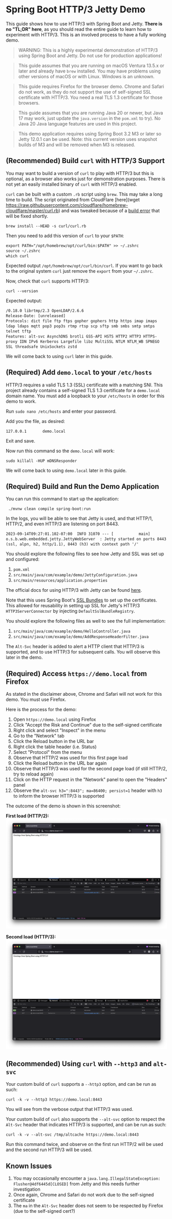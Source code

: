 # Spring Boot HTTP/3 Jetty Demo

This guide shows how to use HTTP/3 with Spring Boot and Jetty. **There is no "TL;DR" here**, as you should 
read the entire guide to learn how to experiment with HTTP/3. This is an involved process to have a fully
working demo.

> WARNING: This is a highly experimental demonstration of HTTP/3 using Spring Boot and Jetty.
> Do not use for production applications!
 
> This guide assumes that you are running on macOS Ventura 13.5.x or later and already have `brew` installed.
> You may have problems using other versions of macOS or with Linux. Windows is an unknown.

> This guide requires Firefox for the browser demo. Chrome and Safari do not work, as they do not support the use 
> of self-signed SSL certificate with HTTP/3. You need a real TLS 1.3 certificate for those browsers.

> This guide assumes that you are running Java 20 or newer, but Java 17 may work, just update the `java.version` 
> in the `pom.xml` to try). No Java 20 Java language features are used in this project.

> This demo application requires using Spring Boot 3.2 M3 or later so Jetty 12.0.1 can be used.
> Note: this current version uses snapshot builds of M3 and will be removed when M3 is released.

## (Recommended) Build `curl` with HTTP/3 Support

You may want to build a version of `curl` to play with HTTP/3 but this is optional, as a browser also works just for
demonstration purposes. There is not yet an easily installed binary of `curl` with HTTP/3 enabled.

`curl` can be built with a custom `.rb` script using `brew`. This may take a long time to build. The script
originated from CloudFlare [here](wget https://raw.githubusercontent.com/cloudflare/homebrew-cloudflare/master/curl.rb)
and was tweaked because of a [build error](https://github.com/curl/curl/issues/11850) that will be fixed shortly.

```shell
brew install --HEAD -s curl/curl.rb
```

Then you need to add this version of `curl` to  your `$PATH`:

```shell
export PATH="/opt/homebrew/opt/curl/bin:$PATH" >> ~/.zshrc
source ~/.zshrc
which curl
```
Expected output `/opt/homebrew/opt/curl/bin/curl`. If you want to go back to the original system `curl` just remove 
the `export` from your `~/.zshrc`.

Now, check that `curl` supports HTTP/3:
```shell
curl --version
```

Expected output:
```
/0.18.0 librtmp/2.3 OpenLDAP/2.6.6
Release-Date: [unreleased]
Protocols: dict file ftp ftps gopher gophers http https imap imaps ldap ldaps mqtt pop3 pop3s rtmp rtsp scp sftp smb smbs smtp smtps telnet tftp
Features: alt-svc AsynchDNS brotli GSS-API HSTS HTTP2 HTTP3 HTTPS-proxy IDN IPv6 Kerberos Largefile libz MultiSSL NTLM NTLM_WB SPNEGO SSL threadsafe UnixSockets zstd
```

We will come back to using `curl` later in this guide.

## (Required) Add `demo.local` to your `/etc/hosts`

HTTP/3 requires a valid TLS 1.3 (SSL) certificate with a matching SNI. This project already contains a self-signed 
TLS 1.3 certificate for a `demo.local` domain name. You must add a loopback to your `/etc/hosts` in order for this 
demo to work.

Run `sudo nano /etc/hosts` and enter your password.

Add you the file, as desired:
```
127.0.0.1       demo.local
```
Exit and save.

Now run this command so the `demo.local` will work:
```shell
sudo killall -HUP mDNSResponder
```

We will come back to using `demo.local` later in this guide.

## (Required) Build and Run the Demo Application

You can run this command to start up the application:

```shell
 ./mvnw clean compile spring-boot:run
```

In the logs, you will be able to see that Jetty is used, and that HTTP/1, HTTP/2, and even HTTP/3 are listening on 
port 8443.

```
2023-09-14T09:27:01.102-07:00  INFO 31070 --- [           main] o.s.b.web.embedded.jetty.JettyWebServer  : Jetty started on ports 8443 (ssl, alpn, h2, http/1.1), 8443 (h3) with context path '/'
```

You should explore the following files to see how Jetty and SSL was set up and configured:

1. `pom.xml`
2. `src/main/java/com/example/demo/JettyConfiguration.java`
3. `src/main/resources/application.properties`

The official docs for using HTTP/3 with Jetty can be found [here](https://eclipse.dev/jetty/documentation/jetty-11/programming-guide/index.html#pg-server-http-connector-protocol-http3).

Note that this uses Spring Boot's [SSL Bundles](https://spring.io/blog/2023/06/07/securing-spring-boot-applications-with-ssl) 
to set up the certificates. This allowed for reusability in setting up SSL for Jetty's HTTP/3 `HTTP3ServerConnector`
by injecting `DefaultSslBundleRegistry`.

You should explore the following files as well to see the full implementation:

1. `src/main/java/com/example/demo/HelloController.java`
2. `src/main/java/com/example/demo/AddResponseHeaderFilter.java`

The `Alt-Svc` header is added to alert a HTTP client that HTTP/3 is supported, and to use HTTP/3 for subsequent calls.
You will observe this later in the demo.

## (Required) Access `https://demo.local` from Firefox

As stated in the disclaimer above, Chrome and Safari will not work for this demo. You must use Firefox.

Here is the process for the demo:

1. Open `https://demo.local` using Firefox
2. Click "Accept the Risk and Continue" due to the self-signed certificate
3. Right click and select "Inspect" in the menu
4. Go to the "Network" tab
5. Click the Reload button in the URL bar
6. Right click the table header (i.e. Status)
7. Select "Protocol" from the menu
8. Observe that HTTP/2 was used for this first page load
9. Click the Reload button in the URL bar again
10. Observe that HTTP/3 was used for the second page load (if still HTTP/2, try to reload again)
11. Click on the HTTP request in the "Network" panel to open the "Headers" panel
12. Observe the `alt-svc h3=":8443"; ma=86400; persist=1` header with `h3` to inform the browser HTTP/3 is supported

The outcome of the demo is shown in this screenshot:

**First load (HTTP/2):**
![First screenshot of Firefox.](images/firefox-screenshot-1.png)

**Second load (HTTP/3):**
![Second screenshot of Firefox.](images/firefox-screenshot-2.png)

## (Recommended) Using `curl` with `--http3` and `alt-svc`

Your custom build of `curl` supports a `--http3` option, and can be run as such:

```shell
curl -k -v --http3 https://demo.local:8443
```

You will see from the verbose output that HTTP/3 was used.

Your custom build of `curl` also supports the `--alt-svc` option to respect the `Alt-Svc` header that indicates
HTTP/3 is supported, and can be run as such:

```shell
curl -k -v --alt-svc /tmp/altcache https://demo.local:8443
```

Run this command twice, and observe on the first run HTTP/2 will be used and the second run HTTP/3 will be used.

## Known Issues

1. You may occasionally encounter a `java.lang.IllegalStateException: Flusher@4df6445d[CLOSED]` from Jetty and this needs further investigation
2. Once again, Chrome and Safari do not work due to the self-signed certificate
3. The `ma` in the `Alt-Svc` header does not seem to be respected by Firefox (due to the self-signed cert?)

